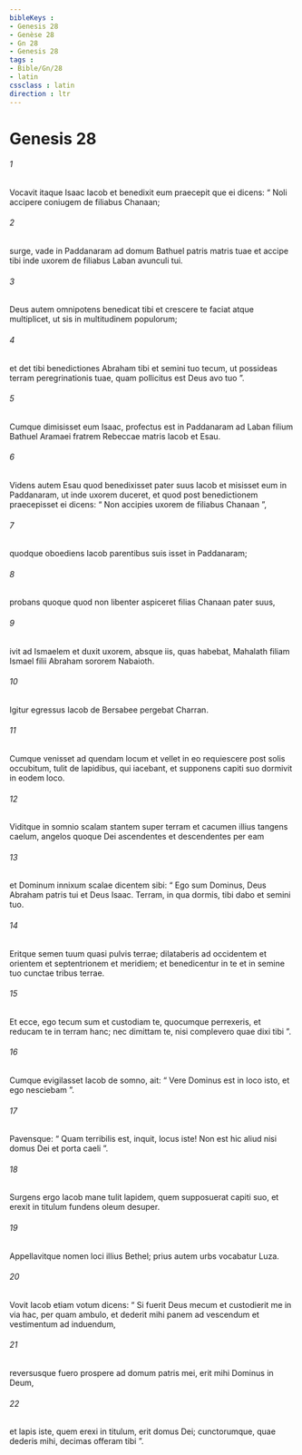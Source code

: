 ```yaml
---
bibleKeys : 
- Genesis 28
- Genèse 28
- Gn 28
- Genesis 28
tags : 
- Bible/Gn/28
- latin
cssclass : latin
direction : ltr
---
```


# Genesis 28

###### 1
Vocavit itaque Isaac Iacob et benedixit eum praecepit que ei dicens: “ Noli accipere coniugem de filiabus Chanaan; 
###### 2
surge, vade in Paddanaram ad domum Bathuel patris matris tuae et accipe tibi inde uxorem de filiabus Laban avunculi tui. 
###### 3
Deus autem omnipotens benedicat tibi et crescere te faciat atque multiplicet, ut sis in multitudinem populorum; 
###### 4
et det tibi benedictiones Abraham tibi et semini tuo tecum, ut possideas terram peregrinationis tuae, quam pollicitus est Deus avo tuo ”. 
###### 5
Cumque dimisisset eum Isaac, profectus est in Paddanaram ad Laban filium Bathuel Aramaei fratrem Rebeccae matris Iacob et Esau.
###### 6
Videns autem Esau quod benedixisset pater suus Iacob et misisset eum in Paddanaram, ut inde uxorem duceret, et quod post benedictionem praecepisset ei dicens: “ Non accipies uxorem de filiabus Chanaan ”, 
###### 7
quodque oboediens Iacob parentibus suis isset in Paddanaram; 
###### 8
probans quoque quod non libenter aspiceret filias Chanaan pater suus, 
###### 9
ivit ad Ismaelem et duxit uxorem, absque iis, quas habebat, Mahalath filiam Ismael filii Abraham sororem Nabaioth.
###### 10
Igitur egressus Iacob de Bersabee pergebat Charran. 
###### 11
Cumque venisset ad quendam locum et vellet in eo requiescere post solis occubitum, tulit de lapidibus, qui iacebant, et supponens capiti suo dormivit in eodem loco. 
###### 12
Viditque in somnio scalam stantem super terram et cacumen illius tangens caelum, angelos quoque Dei ascendentes et descendentes per eam 
###### 13
et Dominum innixum scalae dicentem sibi: “ Ego sum Dominus, Deus Abraham patris tui et Deus Isaac. Terram, in qua dormis, tibi dabo et semini tuo. 
###### 14
Eritque semen tuum quasi pulvis terrae; dilataberis ad occidentem et orientem et septentrionem et meridiem; et benedicentur in te et in semine tuo cunctae tribus terrae. 
###### 15
Et ecce, ego tecum sum et custodiam te, quocumque perrexeris, et reducam te in terram hanc; nec dimittam te, nisi complevero quae dixi tibi ”.
###### 16
Cumque evigilasset Iacob de somno, ait: “ Vere Dominus est in loco isto, et ego nesciebam ”. 
###### 17
Pavensque: “ Quam terribilis est, inquit, locus iste! Non est hic aliud nisi domus Dei et porta caeli ”. 
###### 18
Surgens ergo Iacob mane tulit lapidem, quem supposuerat capiti suo, et erexit in titulum fundens oleum desuper. 
###### 19
Appellavitque nomen loci illius Bethel; prius autem urbs vocabatur Luza.
###### 20
Vovit Iacob etiam votum dicens: “ Si fuerit Deus mecum et custodierit me in via hac, per quam ambulo, et dederit mihi panem ad vescendum et vestimentum ad induendum, 
###### 21
reversusque fuero prospere ad domum patris mei, erit mihi Dominus in Deum, 
###### 22
et lapis iste, quem erexi in titulum, erit domus Dei; cunctorumque, quae dederis mihi, decimas offeram tibi ”.
